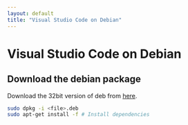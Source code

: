 ```yaml
---
layout: default
title: "Visual Studio Code on Debian"
---
```


# Visual Studio Code on Debian

## Download the debian package

Download the 32bit version of deb from [here](https://code.visualstudio.com/).

```sh
sudo dpkg -i <file>.deb
sudo apt-get install -f # Install dependencies

```